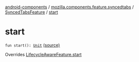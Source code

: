 [android-components](../../index.md) / [mozilla.components.feature.syncedtabs](../index.md) / [SyncedTabsFeature](index.md) / [start](./start.md)

# start

`fun start(): `[`Unit`](https://kotlinlang.org/api/latest/jvm/stdlib/kotlin/-unit/index.html) [(source)](https://github.com/mozilla-mobile/android-components/blob/master/components/feature/syncedtabs/src/main/java/mozilla/components/feature/syncedtabs/SyncedTabsFeature.kt#L66)

Overrides [LifecycleAwareFeature.start](../../mozilla.components.support.base.feature/-lifecycle-aware-feature/start.md)

